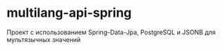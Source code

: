 # multilang-api-spring
Проект с использованием Spring-Data-Jpa, PostgreSQL и JSONB для мультязычных значений
